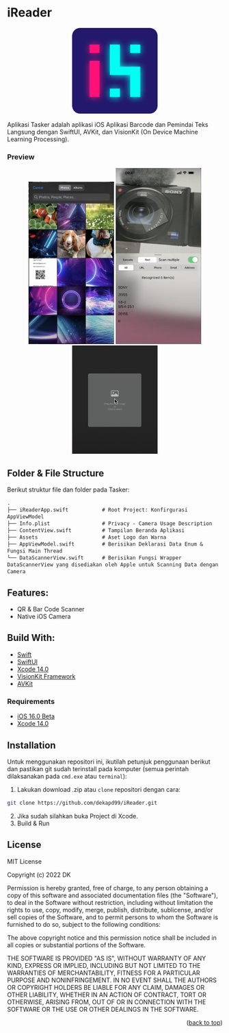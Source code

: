 # iReader

<!-- ABOUT THE PROJECT -->
<p align="center">
  <a href="#" target="_blank"><img src="iReader.png" width="200"></a>
</p>

Aplikasi Tasker adalah aplikasi iOS Aplikasi Barcode dan Pemindai Teks Langsung dengan SwiftUI, AVKit, dan VisionKit (On Device Machine Learning Processing).

### Preview
<p align="center">
  <a href="#" target="_blank"><img src="1.png" width="200"></a>
  <a href="#" target="_blank"><img src="2.png" width="200"></a>
  <a href="#" target="_blank"><img src="3.png" width="200"></a>
</p>

<!-- ABOUT THE FILE & FOLDER STRUCTURE -->
## Folder & File Structure
Berikut struktur file dan folder pada Tasker:

    .
    ├── iReaderApp.swift           # Root Project: Konfirgurasi AppViewModel
    ├── Info.plist                 # Privacy - Camera Usage Description
    ├── ContentView.swift          # Tampilan Beranda Aplikasi
    ├── Assets                     # Aset Logo dan Warna
    ├── AppViewModel.swift         # Berisikan Deklarasi Data Enum & Fungsi Main Thread
    └── DataScannerView.swift      # Berisikan Fungsi Wrapper DataScannerView yang disediakan oleh Apple untuk Scanning Data dengan Camera

<!-- List of Features -->
## Features:

* QR & Bar Code Scanner
* Native iOS Camera

<!-- Used Tools -->
## Build With:

* [Swift](https://www.swift.org/documentation/)
* [SwiftUI](https://developer.apple.com/documentation/swiftui/)
* [Xcode 14.0](https://developer.apple.com/xcode/)
* [VisionKit Framework](https://developer.apple.com/documentation/visionkit)
* [AVKit](https://developer.apple.com/documentation/avkit)

### Requirements
* [iOS 16.0 Beta](https://developer.apple.com/documentation/visionkit/datascannerviewcontroller?changes=_8_3)
* [Xcode 14.0](https://developer.apple.com/xcode/)

<!-- How to Install -->
## Installation
Untuk menggunakan repositori ini, ikutilah petunjuk penggunaan berikut dan pastikan git sudah terinstall pada komputer (semua perintah dilaksanakan pada `cmd.exe` atau `terminal`):

1. Lakukan download .zip atau `clone` repositori dengan cara:
```bash
git clone https://github.com/dekapd99/iReader.git
```

2. Jika sudah silahkan buka Project di Xcode.
3. Build & Run

<!-- What Kind of License? -->
## License
MIT License

Copyright (c) 2022 DK

Permission is hereby granted, free of charge, to any person obtaining a copy
of this software and associated documentation files (the "Software"), to deal
in the Software without restriction, including without limitation the rights
to use, copy, modify, merge, publish, distribute, sublicense, and/or sell
copies of the Software, and to permit persons to whom the Software is
furnished to do so, subject to the following conditions:

The above copyright notice and this permission notice shall be included in all
copies or substantial portions of the Software.

THE SOFTWARE IS PROVIDED "AS IS", WITHOUT WARRANTY OF ANY KIND, EXPRESS OR
IMPLIED, INCLUDING BUT NOT LIMITED TO THE WARRANTIES OF MERCHANTABILITY,
FITNESS FOR A PARTICULAR PURPOSE AND NONINFRINGEMENT. IN NO EVENT SHALL THE
AUTHORS OR COPYRIGHT HOLDERS BE LIABLE FOR ANY CLAIM, DAMAGES OR OTHER
LIABILITY, WHETHER IN AN ACTION OF CONTRACT, TORT OR OTHERWISE, ARISING FROM,
OUT OF OR IN CONNECTION WITH THE SOFTWARE OR THE USE OR OTHER DEALINGS IN THE
SOFTWARE.

<p align="right">(<a href="#top">back to top</a>)</p>
